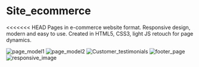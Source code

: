 # Site_ecommerce
<<<<<<< HEAD
 Pages in e-commerce website format. Responsive design, modern and easy to use. Created in HTML5, CSS3, light JS retouch for page dynamics.

![page_model1](https://user-images.githubusercontent.com/84969586/124928595-a13d5700-dff7-11eb-91a5-61617a6e49f2.png)
![page_model2](https://user-images.githubusercontent.com/84969586/124928634-abf7ec00-dff7-11eb-8af0-8d0c137ecbfa.png)
![Customer_testimonials](https://user-images.githubusercontent.com/84969586/124928649-b0bca000-dff7-11eb-841d-038ce52afd3f.png)
![footer_page](https://user-images.githubusercontent.com/84969586/124928678-b914db00-dff7-11eb-8d6c-6cf569f5d239.png)
![responsive_image](https://user-images.githubusercontent.com/84969586/124929830-b5358880-dff8-11eb-84e9-bd0823f19ee5.png)
